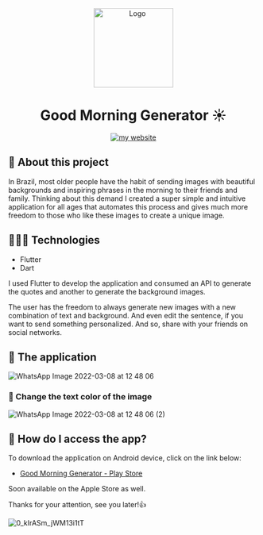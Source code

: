<div align="center">
  <img src="https://user-images.githubusercontent.com/59785233/158893933-d3bec5c9-c3ef-4671-a56e-daefceba3359.png" alt="Logo" style="width: 10rem"  />
  <h1> Good Morning Generator ☀️</h1>
<a href="https://luizcamargo.dev" target="blank"><img src="https://img.shields.io/badge/Get%20to%20know%20me%20better-My%20Website-purple" alt="my website"/></a>
</div>


## 🚀 About this project

In Brazil, most older people have the habit of sending images with beautiful backgrounds and inspiring phrases in the morning to their friends and family.
Thinking about this demand I created a super simple and intuitive application for all ages that automates this process and gives much more freedom to those who like these images to create a unique image.

## 🧑🏻‍💻 Technologies 

<ul>
  <li> Flutter </li> 
  <li> Dart </li>
</ul>

I used Flutter to develop the application and consumed an API to generate the quotes and another to generate the background images.

The user has the freedom to always generate new images with a new combination of text and background. And even edit the sentence, if you want to send something personalized. And so, share with your friends on social networks.

## 📲 The application 

![WhatsApp Image 2022-03-08 at 12 48 06](https://user-images.githubusercontent.com/59785233/158894586-18091fa7-55b4-40f8-9b07-0cd2d4ec29ee.jpeg)

### 🎨 Change the text color of the image

![WhatsApp Image 2022-03-08 at 12 48 06 (2)](https://user-images.githubusercontent.com/59785233/158894699-594e946d-4dbc-4421-a063-aab5cab08c7a.jpeg)

## 🤔 How do I access the app?

To download the application on Android device, click on the link below:

- [Good Morning Generator - Play Store](https://play.google.com/store/apps/details?id=com.gerador.bom_dia)

Soon available on the Apple Store as well.

Thanks for your attention, see you later!👍

![0_kIrASm_jWM13i1tT](https://user-images.githubusercontent.com/59785233/158848140-54053c36-b11c-4afd-b96b-fe76f663ebb7.gif)



